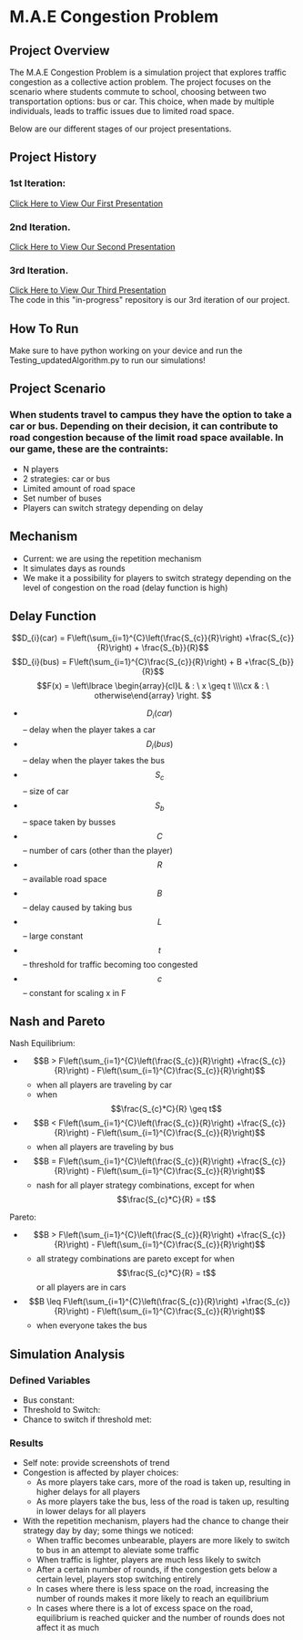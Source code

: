 # M.A.E Congestion Problem

## Project Overview

The M.A.E Congestion Problem is a simulation project that explores traffic congestion as a collective action problem. The project focuses on the scenario where students commute to school, choosing between two transportation options: bus or car. This choice, when made by multiple individuals, leads to traffic issues due to limited road space.

Below are our different stages of our project presentations.
<h2>Project History</h2>
  <h3>1st Iteration:</h3>
    <a href="https://uflorida-my.sharepoint.com/:p:/g/personal/egiron_ufl_edu/EbzQyMYT8TZAjG-deU-WgJwBD0MQurBSNnY9yr-mRaPqYw?e=a6fPDg">Click Here to View Our First Presentation<a>
  <h3>2nd Iteration.</h3>
    <a href="https://uflorida-my.sharepoint.com/:p:/g/personal/egiron_ufl_edu/EQ8FcKa_Q3NIl_HodE7qynoBTn9bDdhCR5cewVtorGZaOQ?e=crPwxD">Click Here to View Our Second Presentation<a>
  <h3>3rd Iteration.</h3>
      <a href="https://uflorida-my.sharepoint.com/:p:/g/personal/egiron_ufl_edu/EbMzl-hWpVZHmMbQq3wraO4BWp_hQrkxnr-2EPTRHGksAw?e=RFAFaa">Click Here to View Our Third Presentation<a>
      <br>The code in this "in-progress" repository is our 3rd iteration of our project.</br>

## How To Run
Make sure to have python working on your device and run the Testing_updatedAlgorithm.py to run our simulations!

## Project Scenario
### When students travel to campus they have the option to take a car or bus. Depending on their decision, it can contribute to road congestion because of the limit road space available. In our game, these are the contraints: 
* N players
* 2 strategies: car or bus
* Limited amount of road space
* Set number of buses
* Players can switch strategy depending on delay

## Mechanism
* Current: we are using the repetition mechanism
* It simulates days as rounds 
* We make it a possibility for players to switch strategy depending on the level of congestion on the road (delay function is high)

## Delay Function
$$D_{i}(car) = F\left(\sum_{i=1}^{C}\left(\frac{S_{c}}{R}\right) +\frac{S_{c}}{R}\right) + \frac{S_{b}}{R}$$
$$D_{i}(bus) = F\left(\sum_{i=1}^{C}\frac{S_{c}}{R}\right) + B +\frac{S_{b}}{R}$$
$$F(x) = \left\lbrace \begin{array}{cl}L & : \ x \geq t \\\\cx & : \ otherwise\end{array} \right. $$

* $$D_{i}(car)$$ – delay when the player takes a car
* $$D_{i}(bus)$$ – delay when the player takes the bus
* $$S_{c}$$ – size of car 
* $$S_{b}$$ – space taken by busses
* $$C$$ – number of cars (other than the player)
* $$R$$ – available road space 
* $$B$$ – delay caused by taking bus
* $$L$$ – large constant
* $$t$$ – threshold for traffic becoming too congested
* $$c$$ – constant for scaling x in F

## Nash and Pareto
Nash Equilibrium:
* $$B > F\left(\sum_{i=1}^{C}\left(\frac{S_{c}}{R}\right) +\frac{S_{c}}{R}\right) - F\left(\sum_{i=1}^{C}\frac{S_{c}}{R}\right)$$
  * when all players are traveling by car
  * when $$\frac{S_{c}*C}{R} \geq t$$
* $$B < F\left(\sum_{i=1}^{C}\left(\frac{S_{c}}{R}\right) +\frac{S_{c}}{R}\right) - F\left(\sum_{i=1}^{C}\frac{S_{c}}{R}\right)$$
  * when all players are traveling by bus
* $$B = F\left(\sum_{i=1}^{C}\left(\frac{S_{c}}{R}\right) +\frac{S_{c}}{R}\right) - F\left(\sum_{i=1}^{C}\frac{S_{c}}{R}\right)$$
  * nash for all player strategy combinations, except for when $$\frac{S_{c}*C}{R} = t$$
 
Pareto:
* $$B > F\left(\sum_{i=1}^{C}\left(\frac{S_{c}}{R}\right) +\frac{S_{c}}{R}\right) - F\left(\sum_{i=1}^{C}\frac{S_{c}}{R}\right)$$
  * all strategy combinations are pareto except for when $$\frac{S_{c}*C}{R} = t$$ or all players are in cars
* $$B \leq F\left(\sum_{i=1}^{C}\left(\frac{S_{c}}{R}\right) +\frac{S_{c}}{R}\right) - F\left(\sum_{i=1}^{C}\frac{S_{c}}{R}\right)$$
  * when everyone takes the bus

## Simulation Analysis
### Defined Variables
* Bus constant: 
* Threshold to Switch:
* Chance to switch if threshold met:

### Results
* Self note: provide screenshots of trend
* Congestion is affected by player choices:
  * As more players take cars, more of the road is taken up, resulting in higher delays for all players
  * As more players take the bus, less of the road is taken up, resulting in lower delays for all players
* With the repetition mechanism, players had the chance to change their strategy day by day; some things we noticed:
  * When traffic becomes unbearable, players are more likely to switch to bus in an attempt to aleviate some traffic
  * When traffic is lighter, players are much less likely to switch
  * After a certain number of rounds, if the congestion gets below a certain level, players stop switching entirely
  * In cases where there is less space on the road, increasing the number of rounds makes it more likely to reach an equilibrium
  * In cases where there is a lot of excess space on the road, equilibrium is reached quicker and the number of rounds does not affect it as much
